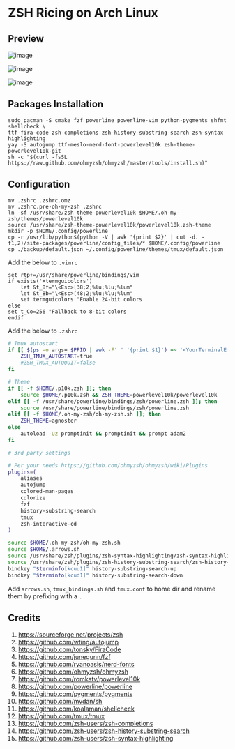 # ZSH Ricing on Arch Linux

## Preview
![image](https://github.com/user-attachments/assets/2070efa6-022a-4d68-b82f-d3163a68a075)

![image](https://github.com/user-attachments/assets/d81293c8-9470-4a0f-b05f-8b64d8408e3d)

![image](https://github.com/user-attachments/assets/0ab8fdac-0adf-4a42-bc68-8e456860cec1)



## Packages Installation
```shell
sudo pacman -S cmake fzf powerline powerline-vim python-pygments shfmt shellcheck \
ttf-fira-code zsh-completions zsh-history-substring-search zsh-syntax-highlighting
yay -S autojump ttf-meslo-nerd-font-powerlevel10k zsh-theme-powerlevel10k-git
sh -c "$(curl -fsSL https://raw.github.com/ohmyzsh/ohmyzsh/master/tools/install.sh)"
```

## Configuration
```shell
mv .zshrc .zshrc.omz
mv .zshrc.pre-oh-my-zsh .zshrc
ln -sf /usr/share/zsh-theme-powerlevel10k $HOME/.oh-my-zsh/themes/powerlevel10k
source /usr/share/zsh-theme-powerlevel10k/powerlevel10k.zsh-theme
mkdir -p $HOME/.config/powerline
cp -r /usr/lib/python$(python -V | awk '{print $2}' | cut -d. -f1,2)/site-packages/powerline/config_files/* $HOME/.config/powerline
cp ./backup/default.json ~/.config/powerline/themes/tmux/default.json
```

Add the below to `.vimrc`
```shell
set rtp+=/usr/share/powerline/bindings/vim
if exists('+termguicolors')
    let &t_8f="\<Esc>[38;2;%lu;%lu;%lum"
    let &t_8b="\<Esc>[48;2;%lu;%lu;%lum"
    set termguicolors "Enable 24-bit colors
else
set t_Co=256 "Fallback to 8-bit colors
endif
```

Add the below to `.zshrc` 

```bash
# Tmux autostart
if [[ $(ps -o args= $PPID | awk -F' ' '{print $1}') =~ '<YourTerminalEmualtorName>|init' ]]; then
    ZSH_TMUX_AUTOSTART=true
    #ZSH_TMUX_AUTOQUIT=false
fi

# Theme
if [[ -f $HOME/.p10k.zsh ]]; then
    source $HOME/.p10k.zsh && ZSH_THEME=powerlevel10k/powerlevel10k
elif [[ -f /usr/share/powerline/bindings/zsh/powerline.zsh ]]; then
    source /usr/share/powerline/bindings/zsh/powerline.zsh
elif [[ -f $HOME/.oh-my-zsh/oh-my-zsh.sh ]]; then
    ZSH_THEME=agnoster
else
    autoload -Uz promptinit && promptinit && prompt adam2
fi

# 3rd party settings

# Per your needs https://github.com/ohmyzsh/ohmyzsh/wiki/Plugins
plugins=(
    aliases
    autojump
    colored-man-pages
    colorize
    fzf
    history-substring-search
    tmux
    zsh-interactive-cd
)

source $HOME/.oh-my-zsh/oh-my-zsh.sh
source $HOME/.arrows.sh
source /usr/share/zsh/plugins/zsh-syntax-highlighting/zsh-syntax-highlighting.zsh
source /usr/share/zsh/plugins/zsh-history-substring-search/zsh-history-substring-search.zsh
bindkey "$terminfo[kcuu1]" history-substring-search-up
bindkey "$terminfo[kcud1]" history-substring-search-down
```

Add ```arrows.sh```, ```tmux_bindings.sh``` and ```tmux.conf``` to home dir and rename them by prefixing with a ```.```

## Credits
1. https://sourceforge.net/projects/zsh
1. https://github.com/wting/autojump
1. https://github.com/tonsky/FiraCode
1. https://github.com/junegunn/fzf
1. https://github.com/ryanoasis/nerd-fonts
1. https://github.com/ohmyzsh/ohmyzsh
1. https://github.com/romkatv/powerlevel10k
1. https://github.com/powerline/powerline
1. https://github.com/pygments/pygments
1. https://github.com/mvdan/sh
1. https://github.com/koalaman/shellcheck
1. https://github.com/tmux/tmux
1. https://github.com/zsh-users/zsh-completions
1. https://github.com/zsh-users/zsh-history-substring-search
1. https://github.com/zsh-users/zsh-syntax-highlighting
